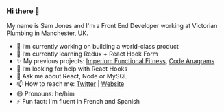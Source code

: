 ### Hi there 👋

My name is Sam Jones and I'm a Front End Developer working at Victorian Plumbing in Manchester, UK. 

- 🔭 I’m currently working on building a world-class product
- 🌱 I’m currently learning Redux + React Hook Form
- ✨ My previous projects: [Imperium Functional Fitness](https://www.imperiumfunctionalfitness.co.uk), [Code Anagrams](https://code-anagrams.netlify.app)
- 🤔 I’m looking for help with React Hooks
- 💬 Ask me about React, Node or MySQL
- 📫 How to reach me: [Twitter](https://www.twitter.com/samueldjones) | [Website](https://www.samjones.codes)
- 😄 Pronouns: he/him
- ⚡ Fun fact: I'm fluent in French and Spanish
